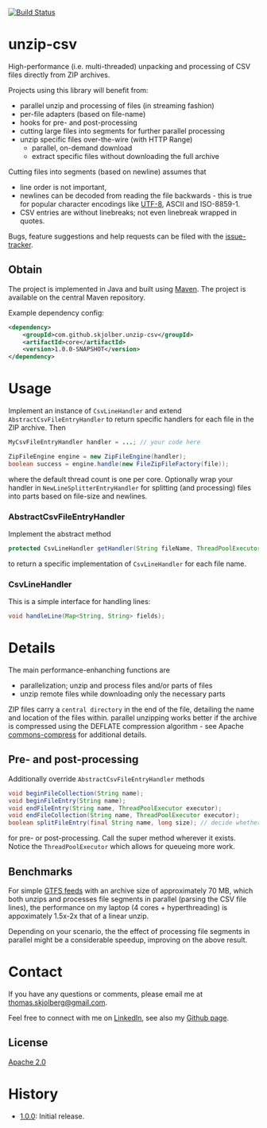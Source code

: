 [![Build Status](https://travis-ci.org/skjolber/unzip-csv.svg)](https://travis-ci.org/skjolber/unzip-csv)

# unzip-csv
High-performance (i.e. multi-threaded) unpacking and processing of CSV files directly from ZIP archives.

Projects using this library will benefit from:
 * parallel unzip and processing of files (in streaming fashion)
 * per-file adapters (based on file-name)
 * hooks for pre- and post-processing 
 * cutting large files into segments for further parallel processing 
 * unzip specific files over-the-wire (with HTTP Range)
   * parallel, on-demand download
   * extract specific files without downloading the full archive

Cutting files into segments (based on newline) assumes that 

 * line order is not important,
 * newlines can be decoded from reading the file backwards - this is true for popular character encodings like [UTF-8], ASCII and ISO-8859-1. 
 * CSV entries are without linebreaks; not even linebreak wrapped in quotes.

Bugs, feature suggestions and help requests can be filed with the [issue-tracker].

## Obtain
The project is implemented in Java and built using [Maven]. The project is available on the central Maven repository.

Example dependency config:

```xml
<dependency>
    <groupId>com.github.skjolber.unzip-csv</groupId>
    <artifactId>core</artifactId>
    <version>1.0.0-SNAPSHOT</version>
</dependency>
```

# Usage

Implement an instance of `CsvLineHandler` and extend `AbstractCsvFileEntryHandler` to return specific handlers for each file in the ZIP archive. Then 

```java
MyCsvFileEntryHandler handler = ...; // your code here

ZipFileEngine engine = new ZipFileEngine(handler);
boolean success = engine.handle(new FileZipFileFactory(file));
```

where the default thread count is one per core. Optionally wrap your handler in `NewLineSplitterEntryHandler` for splitting (and processing) files into parts based on file-size and newlines.

### AbstractCsvFileEntryHandler
Implement the abstract method

```java
protected CsvLineHandler getHandler(String fileName, ThreadPoolExecutor executor) {
```

to return a specific implementation of `CsvLineHandler` for each file name. 

### CsvLineHandler
This is a simple interface for handling lines:
```java
void handleLine(Map<String, String> fields);
```

# Details
The main performance-enhanching functions are
 * parallelization; unzip and process files and/or parts of files
 * unzip remote files while downloading only the necessary parts

ZIP files carry a `central directory` in the end of the file, detailing the name and location of the files within. parallel unzipping works better if the archive is compressed using the DEFLATE compression algorithm - see Apache [commons-compress](https://commons.apache.org/proper/commons-compress/zip.html) for additional details.

## Pre- and post-processing
Additionally override `AbstractCsvFileEntryHandler` methods 

```java
void beginFileCollection(String name);
void beginFileEntry(String name);
void endFileEntry(String name, ThreadPoolExecutor executor);
void endFileCollection(String name, ThreadPoolExecutor executor);
boolean splitFileEntry(final String name, long size); // decide whether to split this file on newline 
```

for pre- or post-processing. Call the super method wherever it exists. Notice the `ThreadPoolExecutor` which allows for queueing more work.
## Benchmarks
For simple [GTFS feeds] with an archive size of approximately 70 MB, which both unzips and processes file segments in parallel (parsing the CSV file lines), the performance on my laptop (4 cores + hyperthreading) is appoximately 1.5x-2x that of a linear unzip. 

Depending on your scenario, the the effect of processing file segments in parallel might be a considerable speedup, improving on the above result.

# Contact
If you have any questions or comments, please email me at thomas.skjolberg@gmail.com.

Feel free to connect with me on [LinkedIn], see also my [Github page].
## License
[Apache 2.0]

# History
 - [1.0.0]: Initial release.

[GTFS feeds]:			https://www.entur.org/dev/rutedata/
[Apache 2.0]: 			http://www.apache.org/licenses/LICENSE-2.0.html
[issue-tracker]:		https://github.com/skjolber/unzip-csv/issues
[Maven]:			http://maven.apache.org/
[LinkedIn]:			http://lnkd.in/r7PWDz
[Github page]:			https://skjolber.github.io
[1.0.0]:		    	https://github.com/skjolber/unzip-csv/releases
[UTF-8]:			https://stackoverflow.com/questions/22257486/iterate-backwards-through-a-utf8-multibyte-string
